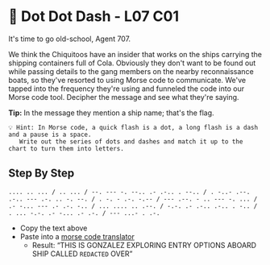 # 💨 Dot Dot Dash - L07 C01

It's time to go old-school, Agent 707.

We think the Chiquitoos have an insider that works on the ships carrying the shipping containers full of Cola. Obviously they don't want to be found out while passing details to the gang members on the nearby reconnaissance boats, so they've resorted to using Morse code to communicate. We've tapped into the frequency they're using and funneled the code into our Morse code tool. Decipher the message and see what they're saying.

**Tip:** In the message they mention a ship name; that's the flag. 

```
💡 Hint: In Morse code, a quick flash is a dot, a long flash is a dash and a pause is a space.
   Write out the series of dots and dashes and match it up to the chart to turn them into letters.
```

## Step By Step

`.... .. ... / .. ... / --. --- -. --.. .- .-.. . --.. / . -..- .--. .-.. --- .-. .. -. --. / . -. - .-. -.-- / --- .--. - .. --- -. ... / .- -... --- .- .-. -.. / ... .... .. .--. / -.-. .- .-.. .-.. . -.. / . ... -.-. .- -... .- .-. / --- ...- . .-.`

- Copy the text above
- Paste into a [morse code translator](https://morsecode.world/international/translator.html)
    - Result: “THIS IS GONZALEZ EXPLORING ENTRY OPTIONS ABOARD SHIP CALLED `REDACTED` OVER”
